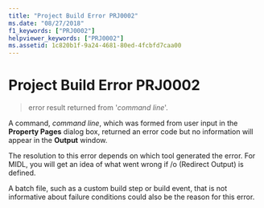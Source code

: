 ```yaml
---
title: "Project Build Error PRJ0002"
ms.date: "08/27/2018"
f1_keywords: ["PRJ0002"]
helpviewer_keywords: ["PRJ0002"]
ms.assetid: 1c820b1f-9a24-4681-80ed-4fcbfd7caa00
---
```

# Project Build Error PRJ0002

> error result returned from '*command line*'.

A command, *command line*, which was formed from user input in the **Property Pages** dialog box, returned an error code but no information will appear in the **Output** window.

The resolution to this error depends on which tool generated the error. For MIDL, you will get an idea of what went wrong if /o (Redirect Output) is defined.

A batch file, such as a custom build step or build event, that is not informative about failure conditions could also be the reason for this error.